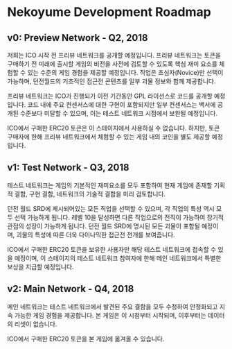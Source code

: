 # Nekoyume Development Roadmap

## v0: Preview Network - Q2, 2018

저희는 ICO 시작 전 프리뷰 네트워크를 공개할 예정입니다. 프리뷰 네트워크는 토큰을 구매하기 전 미래에 출시할 게임의 비전을 사전에 검토할 수 있도록 핵심 재미 요소를 체험할 수 있는 수준의 게임 경험을 제공할 예정입니다. 직업은 초심자(Novice)만 선택이 가능하며, 던전월드의 기초적인 접근전 콘텐츠를 일부 괴물 정보와 함께 제공합니다.

프리뷰 네트워크는 ICO가 진행되기 이전 기간동안 GPL 라이선스로 코드를 공개할 예정입니다. 코드 내에 주요 컨센서스에 대한 구현이 포함되지만 일부 컨센서스는 백서에 공개된 수준보다 미달할 수 있으며, 이는 테스트 네트워크 시점에서 보완될 예정입니다.

ICO에서 구매한 ERC20 토큰은 이 스테이지에서 사용하실 수 없습니다. 하지만, 토큰 구매자에 한해 프리뷰 네트워크에서 체험할 수 있는 게임 내의 코인을 별도 제공할 예정입니다.


## v1: Test Network - Q3, 2018

테스트 네트워크는 게임의 기본적인 재미요소를 모두 포함하여 현재 게임에 존재할 기획적 결함, 구현 결함, 네트워크의 기술적 결함을 미리 검토합니다.

던전 월드 SRD에 제시되어있는 모든 직업을 선택할 수 있으며, 각 직업의 특성 역시 모두 선택 가능하게 됩니다. 레벨 10을 달성하면 다른 직업으로의 전직이 가능하여 장기적 관점의 성장이 가능하게 됩니다. 던전 월드 SRD에 명시된 모든 괴물이 포함될 예정이며, 괴물의 특성에 따른 더욱 다이나믹한 접근전 전개를 보여줍니다.

ICO에서 구매한 ERC20 토큰을 보유한 사용자만 해당 테스트 네트워크에 접속할 수 있을 예정이며, 이 스테이지의 테스트 네트워크 참여자에 한해 메인 네트워크에서 특별한 보상을 지급할 예정입니다.


## v2: Main Network - Q4, 2018

메인 네트워크는 테스트 네트워크에서 발견된 주요 결함을 모두 수정하여 안정화되고 지속 가능한 게임 경험을 제공합니다. 본 게임은 이 시점부터 시작되며, 이후부터는 데이터의 리셋이 없습니다.

ICO에서 구매한 ERC20 토큰을 본 게임에 옮겨올 수 있습니다.
